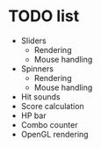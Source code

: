 # TODO list

* Sliders
  * Rendering
  * Mouse handling
* Spinners
  * Rendering
  * Mouse handling
* Hit sounds
* Score calculation
* HP bar
* Combo counter
* OpenGL rendering
